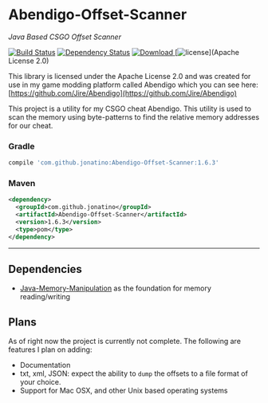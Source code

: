 # Abendigo-Offset-Scanner
_Java Based CSGO Offset Scanner_

[![Build Status](https://travis-ci.org/Jonatino/Abendigo-Offset-Scanner.svg?branch=master)](https://travis-ci.org/Jonatino/Abendigo-Offset-Scanner)
[![Dependency Status](https://www.versioneye.com/user/projects/578ab65fc3d40f004685241e/badge.svg?style=flat)](https://www.versioneye.com/user/projects/578ab65fc3d40f004685241e)
 [![Download](https://api.bintray.com/packages/jonatino/maven/Abendigo-Offset-Scanner/images/download.svg) ](https://bintray.com/jonatino/maven/Abendigo-Offset-Scanner/_latestVersion)
[![license](https://img.shields.io/github/license/Jonatino/Abendigo-Offset-Scanner.svg?style=flat)](Apache License 2.0)

This library is licensed under the Apache License 2.0 and was created for use in my game modding platform called Abendigo which you
can see here: [https://github.com/Jire/Abendigo](https://github.com/Jire/Abendigo)

This project is a utility for my CSGO cheat Abendigo. This utility is used to scan the memory using byte-patterns to find the relative memory addresses for our cheat.

### Gradle
```groovy
compile 'com.github.jonatino:Abendigo-Offset-Scanner:1.6.3'
```

### Maven
```xml
<dependency>
  <groupId>com.github.jonatino</groupId>
  <artifactId>Abendigo-Offset-Scanner</artifactId>
  <version>1.6.3</version>
  <type>pom</type>
</dependency>
```

---

## Dependencies

- [Java-Memory-Manipulation](https://github.com/Jonatino/Java-Memory-Manipulation) as the foundation for memory reading/writing

## Plans

As of right now the project is currently not complete. The following are features I plan on adding:
 - Documentation
 - txt, xml, JSON: expect the ability to `dump` the offsets to a file format of your choice.
 - Support for Mac OSX, and other Unix based operating systems
